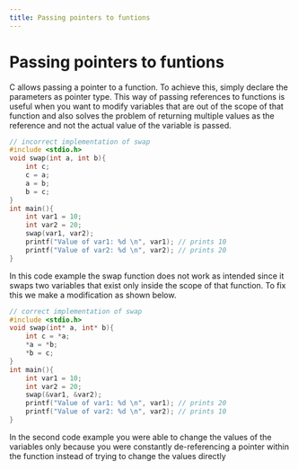 ```yaml
---
title: Passing pointers to funtions
---
```


# Passing pointers to funtions
C allows passing a pointer to a function. To achieve this, simply declare the parameters as pointer type.
This way of passing references to functions is useful when you want to modify variables that are out of the scope of that function and also solves the problem of returning multiple values as the reference and not the actual value of the variable is passed.

```C
// incorrect implementation of swap
#include <stdio.h>
void swap(int a, int b){
    int c;
    c = a;
    a = b;
    b = c;
}
int main(){
    int var1 = 10;
    int var2 = 20;
    swap(var1, var2);
    printf("Value of var1: %d \n", var1); // prints 10
    printf("Value of var2: %d \n", var2); // prints 20
}
```
In this code example the swap function does not work as intended since it swaps two variables that exist only inside the scope of that function. To fix this we make a modification as shown below.
```C
// correct implementation of swap
#include <stdio.h>
void swap(int* a, int* b){
    int c = *a;
    *a = *b;
    *b = c;
}
int main(){
    int var1 = 10;
    int var2 = 20;
    swap(&var1, &var2);
    printf("Value of var1: %d \n", var1); // prints 20
    printf("Value of var2: %d \n", var2); // prints 10
}
```
In the second code example you were able to change the values of the variables only because you were constantly de-referencing a pointer within the function instead of trying to change the values directly
